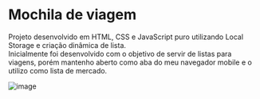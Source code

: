 # Mochila de viagem

Projeto desenvolvido em HTML, CSS e JavaScript puro utilizando Local Storage e criação dinâmica de lista. \
Inicialmente foi desenvolvido com o objetivo de servir de listas para viagens, porém mantenho aberto como aba do meu navegador mobile e o utilizo como lista de mercado.

![image](https://github.com/dhdessoldi/mochila-viagem/assets/110476564/29dd8119-259f-439c-b372-c2635dbd63b7)
